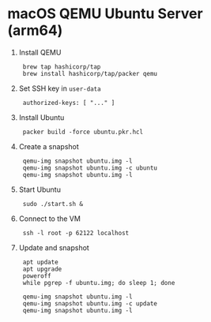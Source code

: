 # macOS QEMU Ubuntu Server (arm64)

1. Install QEMU

		brew tap hashicorp/tap
		brew install hashicorp/tap/packer qemu

1. Set SSH key in `user-data`

		authorized-keys: [ "..." ]

1. Install Ubuntu

		packer build -force ubuntu.pkr.hcl

1. Create a snapshot

		qemu-img snapshot ubuntu.img -l
		qemu-img snapshot ubuntu.img -c ubuntu
		qemu-img snapshot ubuntu.img -l

1. Start Ubuntu

		sudo ./start.sh &

1. Connect to the VM

		ssh -l root -p 62122 localhost

1. Update and snapshot

		apt update
		apt upgrade
		poweroff
		while pgrep -f ubuntu.img; do sleep 1; done

		qemu-img snapshot ubuntu.img -l
		qemu-img snapshot ubuntu.img -c update
		qemu-img snapshot ubuntu.img -l
